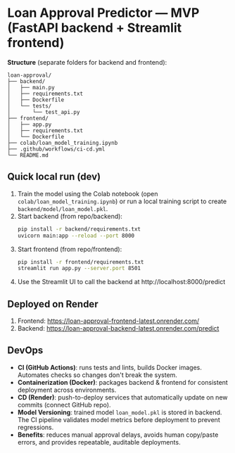 # Loan Approval Predictor — MVP (FastAPI backend + Streamlit frontend)

**Structure** (separate folders for backend and frontend):
```
loan-approval/
├── backend/
│   ├── main.py
│   ├── requirements.txt
│   ├── Dockerfile
│   └── tests/
│       └── test_api.py
├── frontend/
│   ├── app.py
│   ├── requirements.txt
│   └── Dockerfile
├── colab/loan_model_training.ipynb
├── .github/workflows/ci-cd.yml
└── README.md
```

## Quick local run (dev)
1. Train the model using the Colab notebook (open `colab/loan_model_training.ipynb`) or run a local training script to create `backend/model/loan_model.pkl`.
2. Start backend (from repo/backend):
   ```bash
   pip install -r backend/requirements.txt
   uvicorn main:app --reload --port 8000
   ```
3. Start frontend (from repo/frontend):
   ```bash
   pip install -r frontend/requirements.txt
   streamlit run app.py --server.port 8501
   ```
4. Use the Streamlit UI to call the backend at http://localhost:8000/predict

## Deployed on Render
1. Frontend: https://loan-approval-frontend-latest.onrender.com/
2. Backend: https://loan-approval-backend-latest.onrender.com/predict

## DevOps 
- **CI (GitHub Actions)**: runs tests and lints, builds Docker images. Automates checks so changes don't break the system.
- **Containerization (Docker)**: packages backend & frontend for consistent deployment across environments.
- **CD (Render)**: push-to-deploy services that automatically update on new commits (connect GitHub repo).
- **Model Versioning**: trained model `loan_model.pkl` is stored in backend. The CI pipeline validates model metrics before deployment to prevent regressions.
- **Benefits**: reduces manual approval delays, avoids human copy/paste errors, and provides repeatable, auditable deployments.
